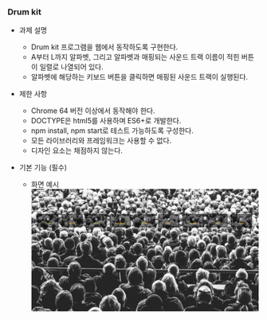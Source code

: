 ### Drum kit

- 과제 설명
  - Drum kit 프로그램을 웹에서 동작하도록 구현한다.
  - A부터 L까지 알파벳, 그리고 알파벳과 매핑되는 사운드 트랙 이름이 적힌 버튼이 일렬로 나열되어 있다. 
  - 알파벳에 해당하는 키보드 버튼을 클릭하면 매핑된 사운드 트랙이 실행된다. 

- 제한 사항
  - Chrome 64 버전 이상에서 동작해야 한다.
  - DOCTYPE은 html5를 사용하며 ES6+로 개발한다. 
  - npm install, npm start로 테스트 가능하도록 구성한다. 
  - 모든 라이브러리와 프레임워크는 사용할 수 없다.
  - 디자인 요소는 채점하지 않는다.

- 기본 기능 (필수)
  - 화면 예시
    ![example](./result.png)

